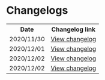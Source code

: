 # Changelogs

<table>
    <tr>
        <th>Date</th>
        <th>Changelog link</th>
    </tr>
    <tr>
        <td>2020/11/30</td>
        <td><a href="logs/20201130.md">View changelog</a></td>
    </tr>
    <tr>
        <td>2020/12/01</td>
        <td><a href="logs/2020/12/01.md">View changelog</a></td>
    </tr>
    <tr>
        <td>2020/12/02</td>
        <td><a href="logs/2020/12/02.md">View changelog</a></td>
    </tr>
    <tr>
        <td>2020/12/02</td>
        <td><a href="logs/2020/12/02.md">View changelog</a></td>
    </tr>
</table>
